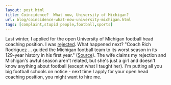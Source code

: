 ```yaml
---
layout: post.html
title: Coincidence?  What now, University of Michigan?
url: blog/coincidence-what-now-university-michigan.html
tags: [complaint,stupid people,football,sports]
---
```

Last winter, I applied for the open University of Michigan football head coaching position. I was [rejected](/ch/719). What happened next? "Coach Rich Rodriguez ... guided the Michigan football team to its worst season in its 129-year history in his first year." ([Source](http://detnews.com/apps/pbcs.dll/article?AID=/20090101/METRO/901010365)). The wife claims my rejection and Michigan's awful season aren't related, but she's just a girl and doesn't know anything about football (except what I taught her). I'm putting all you big football schools on notice - next time I apply for your open head coaching position, you might want to hire me.
